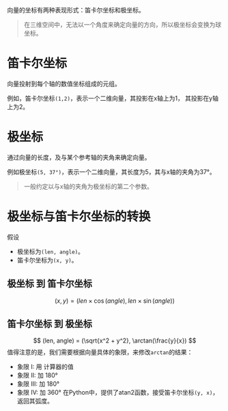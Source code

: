 向量的坐标有两种表现形式：笛卡尔坐标和极坐标。
> 在三维空间中，无法以一个角度来确定向量的方向，所以极坐标会变换为球坐标。
# 笛卡尔坐标
向量投射到每个轴的数值坐标组成的元组。

例如，笛卡尔坐标`(1,2)`，表示一个二维向量，其投影在x轴上为1， 其投影在y轴上为2。

# 极坐标

通过向量的长度，及与某个参考轴的夹角来确定向量。

例如极坐标`(5, 37°)`，表示一个二维向量，其长度为5，其与x轴的夹角为37°。
> 一般约定以与x轴的夹角为极坐标的第二个参数。

# 极坐标与笛卡尔坐标的转换
假设
- 极坐标为`(len, angle)`。
- 笛卡尔坐标为`(x, y)`。
## 极坐标 到 笛卡尔坐标
$$
(x , y) = (len \times \cos(angle), len \times \sin(angle))
$$

## 笛卡尔坐标 到 极坐标
$$
(len, angle) = (\sqrt{x^2 + y^2}, \arctan(\frac{y}{x})
$$
值得注意的是，我们需要根据向量具体的象限，来修改`arctan`的结果：
- 象限 I: 用 计算器的值
- 象限 II: 加 180°
- 象限 III: 加 180°
- 象限 IV: 加 360°
在Python中，提供了atan2函数，接受笛卡尔坐标`(y, x)`，返回其弧度。